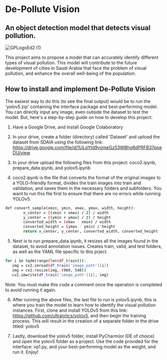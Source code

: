 # De-Pollute Vision 

## An object detection model that detects visual pollution.

![GPLogoEd2 (1)](https://github.com/manaralali29/demo/assets/98319880/5bdb79dc-3b9c-486f-86a4-9e94664c6adc)


This project aims to propose a model that can accurately identify different types of visual pollution. This model will contribute to the future development of cities in Saudi Arabia that face the problem of visual pollution, and enhance the overall well-being of the population.

## How to install and implement De-Pollute Vision

The easiest way to do this (to see the final output) would be to run the 'yolov5.zip' containing the interface package and best-performing model. You can directly input any image, even outside the dataset to test the model. But, here's a step-by-step guide on how to develop this project: 

1. Have a Google Drive, and install Google Colaboratory
   
2. In your drive, create a folder (directory) called 'Dataset' and upload the dataset from SDAIA using the following link: https://drive.google.com/file/d/1ULqYtd9yomeGz53WBhgRdPRFB37ppeDU/view 

3. In your drive upload the following files from this project: coco2.ipynb, prepare_data.ipynb, and yolov5.ipynb

4. coco2.ipynb is the file that converts the format of the original images to a YOLO-friendly format, divides the train images into train and validation, and saves them in the necessary folders and subfolders. You want to run this file first to ensure that there are no errors while running YOLOv5.
   
```sh
def convert_sample(xmin, ymin, xmax, ymax, width, height):
        x_center = ((xmin + xmax) / 2) / width
        y_center = ((ymin + ymax) / 2) / height
        converted_width = (xmax - xmin) / width
        converted_height = (ymax - ymin) / height
        return x_center, y_center, converted_width, converted_height
```

5. Next is to run prepare_data.ipynb, it resizes all the images found in the dataset, to avoid annotation issues. Creates train, valid, and test folders, as well as the YAML file specific to this prject.
```sh
for i in tqdm(range(len(df_train))):
   img = cv2.imread(df_train['image_path'][i])
   img = cv2.resize(img, (960, 540))
   cv2.imwrite(df_train['image_path'][i], img)
```
Note: You must make this code a comment once the operation is completed to avoid running it again. 

6. After running the above files, the last file to run is yolov5.ipynb, this is where you train the model to learn how to identify the visual pollution instances. First, clone and install YOLOv5 from this link: https://github.com/ultralytics/yolov5, and then begin the training process. This will result in the creation of a separate folder in the drive titled: yolov5

7. Lastly, download the yolov5 folder, install PyCharm(or IDE of choice) and open the yolov5 folder as a project. Use the code provided for the interface: vp1.py, and your best-performing model as the weight, and run it. Enjoy!

   
